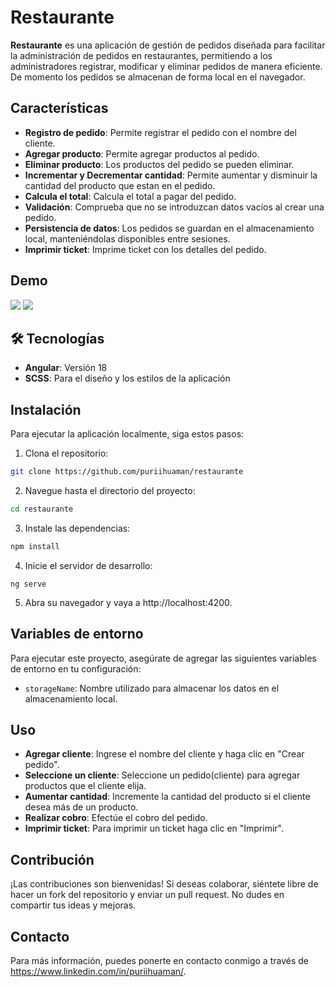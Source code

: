 
# Restaurante


**Restaurante** es una aplicación de gestión de pedidos diseñada para facilitar la administración de pedidos en restaurantes, permitiendo a los administradores registrar, modificar y eliminar pedidos de manera eficiente. De momento los pedidos se almacenan de forma local en el navegador.

## Características
- **Registro de pedido**: Permite registrar el pedido con el nombre del cliente.
- **Agregar producto**: Permite agregar productos al pedido.
- **Eliminar producto**: Los productos del pedido se pueden eliminar.
- **Incrementar y Decrementar cantidad**: Permite aumentar y disminuir la cantidad del producto que estan en el pedido.
- **Calcula el total**: Calcula el total a pagar del pedido.
- **Validación**: Comprueba que no se introduzcan datos vacíos al crear una pedido.
- **Persistencia de datos**: Los pedidos se guardan en el almacenamiento local, manteniéndolas disponibles entre sesiones.
- **Imprimir ticket**: Imprime ticket con los detalles del pedido.


## Demo

![]('')
![]('')


## 🛠 Tecnologías
- **Angular**: Versión 18
- **SCSS**: Para el diseño y los estilos de la aplicación


## Instalación

Para ejecutar la aplicación localmente, siga estos pasos:

1. Clona el repositorio:
```bash
git clone https://github.com/puriihuaman/restaurante
```
2. Navegue hasta el directorio del proyecto:
```bash
cd restaurante
```
3. Instale las dependencias:
```bash
npm install
```
4. Inicie el servidor de desarrollo:
```golpecito
ng serve
```
5. Abra su navegador y vaya a http://localhost:4200.
## Variables de entorno

Para ejecutar este proyecto, asegúrate de agregar las siguientes variables de entorno en tu configuración:

- `storageName`: Nombre utilizado para almacenar los datos en el almacenamiento local.


## Uso

- **Agregar cliente**: Ingrese el nombre del cliente y haga clic en "Crear pedido".
- **Seleccione un cliente**: Seleccione un pedido(cliente) para agregar productos que el cliente elija.
- **Aumentar cantidad**: Incremente la cantidad del producto si el cliente desea más de un producto.
- **Realizar cobro**: Efectúe el cobro del pedido.
- **Imprimir ticket**: Para imprimir un ticket haga clic en "Imprimir".

## Contribución

¡Las contribuciones son bienvenidas! Si deseas colaborar, siéntete libre de hacer un fork del repositorio y enviar un pull request. No dudes en compartir tus ideas y mejoras.

## Contacto

Para más información, puedes ponerte en contacto conmigo a través de https://www.linkedin.com/in/puriihuaman/.

